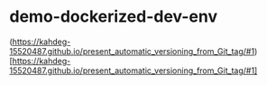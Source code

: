 # demo-dockerized-dev-env

(https://kahdeg-15520487.github.io/present_automatic_versioning_from_Git_tag/#1)[https://kahdeg-15520487.github.io/present_automatic_versioning_from_Git_tag/#1]
